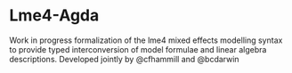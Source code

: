 # Lme4-Agda

Work in progress formalization of the lme4 mixed effects modelling syntax
to provide typed interconversion of model formulae and linear algebra descriptions. 
Developed jointly by @cfhammill and @bcdarwin
